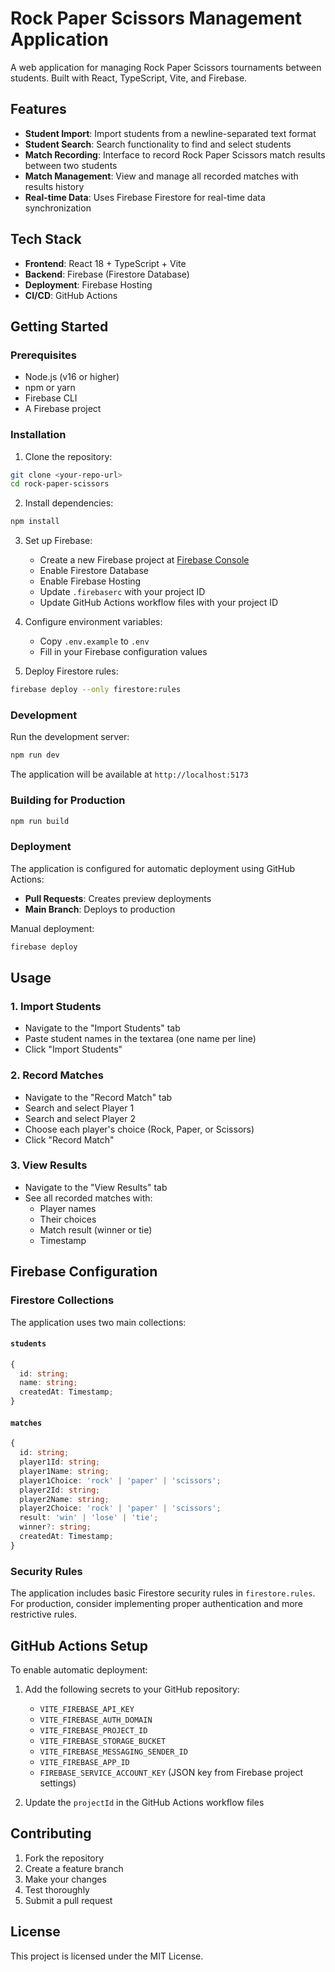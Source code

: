 # Rock Paper Scissors Management Application

A web application for managing Rock Paper Scissors tournaments between students. Built with React, TypeScript, Vite, and Firebase.

## Features

- **Student Import**: Import students from a newline-separated text format
- **Student Search**: Search functionality to find and select students
- **Match Recording**: Interface to record Rock Paper Scissors match results between two students
- **Match Management**: View and manage all recorded matches with results history
- **Real-time Data**: Uses Firebase Firestore for real-time data synchronization

## Tech Stack

- **Frontend**: React 18 + TypeScript + Vite
- **Backend**: Firebase (Firestore Database)
- **Deployment**: Firebase Hosting
- **CI/CD**: GitHub Actions

## Getting Started

### Prerequisites

- Node.js (v16 or higher)
- npm or yarn
- Firebase CLI
- A Firebase project

### Installation

1. Clone the repository:
```bash
git clone <your-repo-url>
cd rock-paper-scissors
```

2. Install dependencies:
```bash
npm install
```

3. Set up Firebase:
   - Create a new Firebase project at [Firebase Console](https://console.firebase.google.com/)
   - Enable Firestore Database
   - Enable Firebase Hosting
   - Update `.firebaserc` with your project ID
   - Update GitHub Actions workflow files with your project ID

4. Configure environment variables:
   - Copy `.env.example` to `.env`
   - Fill in your Firebase configuration values

5. Deploy Firestore rules:
```bash
firebase deploy --only firestore:rules
```

### Development

Run the development server:
```bash
npm run dev
```

The application will be available at `http://localhost:5173`

### Building for Production

```bash
npm run build
```

### Deployment

The application is configured for automatic deployment using GitHub Actions:

- **Pull Requests**: Creates preview deployments
- **Main Branch**: Deploys to production

Manual deployment:
```bash
firebase deploy
```

## Usage

### 1. Import Students
- Navigate to the "Import Students" tab
- Paste student names in the textarea (one name per line)
- Click "Import Students"

### 2. Record Matches
- Navigate to the "Record Match" tab
- Search and select Player 1
- Search and select Player 2
- Choose each player's choice (Rock, Paper, or Scissors)
- Click "Record Match"

### 3. View Results
- Navigate to the "View Results" tab
- See all recorded matches with:
  - Player names
  - Their choices
  - Match result (winner or tie)
  - Timestamp

## Firebase Configuration

### Firestore Collections

The application uses two main collections:

#### `students`
```typescript
{
  id: string;
  name: string;
  createdAt: Timestamp;
}
```

#### `matches`
```typescript
{
  id: string;
  player1Id: string;
  player1Name: string;
  player1Choice: 'rock' | 'paper' | 'scissors';
  player2Id: string;
  player2Name: string;
  player2Choice: 'rock' | 'paper' | 'scissors';
  result: 'win' | 'lose' | 'tie';
  winner?: string;
  createdAt: Timestamp;
}
```

### Security Rules

The application includes basic Firestore security rules in `firestore.rules`. For production, consider implementing proper authentication and more restrictive rules.

## GitHub Actions Setup

To enable automatic deployment:

1. Add the following secrets to your GitHub repository:
   - `VITE_FIREBASE_API_KEY`
   - `VITE_FIREBASE_AUTH_DOMAIN`
   - `VITE_FIREBASE_PROJECT_ID`
   - `VITE_FIREBASE_STORAGE_BUCKET`
   - `VITE_FIREBASE_MESSAGING_SENDER_ID`
   - `VITE_FIREBASE_APP_ID`
   - `FIREBASE_SERVICE_ACCOUNT_KEY` (JSON key from Firebase project settings)

2. Update the `projectId` in the GitHub Actions workflow files

## Contributing

1. Fork the repository
2. Create a feature branch
3. Make your changes
4. Test thoroughly
5. Submit a pull request

## License

This project is licensed under the MIT License.
